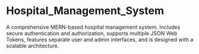 # Hospital_Management_System
 A comprehensive MERN-based hospital management system. Includes secure authentication and authorization, supports multiple JSON Web Tokens, features separate user and admin interfaces, and is designed with a scalable architecture.
